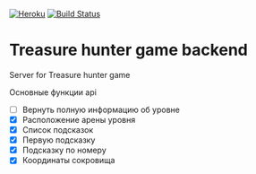 [![Heroku](http://heroku-badge.herokuapp.com/?app=treasurehuntergame&style=flat&svg=1)](https://treasurehuntergame.herokuapp.com/) [![Build Status](https://travis-ci.org/nicklyu/treasurehunter.svg?branch=dev)](https://travis-ci.org/nicklyu/treasurehunter)

# Treasure hunter game backend
Server for Treasure hunter game


Основные функции api

* [ ] Вернуть полную информацию об уровне
* [x] Расположение арены уровня
* [x] Список подсказок
* [x] Первую подсказку
* [x] Подсказку по номеру
* [x] Координаты сокровища
